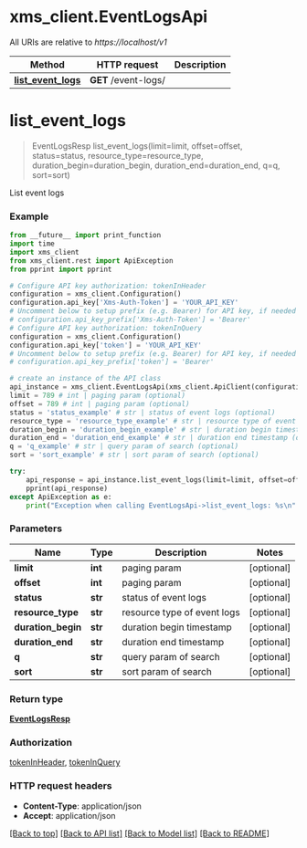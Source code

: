 # xms_client.EventLogsApi

All URIs are relative to *https://localhost/v1*

Method | HTTP request | Description
------------- | ------------- | -------------
[**list_event_logs**](EventLogsApi.md#list_event_logs) | **GET** /event-logs/ | 


# **list_event_logs**
> EventLogsResp list_event_logs(limit=limit, offset=offset, status=status, resource_type=resource_type, duration_begin=duration_begin, duration_end=duration_end, q=q, sort=sort)



List event logs

### Example
```python
from __future__ import print_function
import time
import xms_client
from xms_client.rest import ApiException
from pprint import pprint

# Configure API key authorization: tokenInHeader
configuration = xms_client.Configuration()
configuration.api_key['Xms-Auth-Token'] = 'YOUR_API_KEY'
# Uncomment below to setup prefix (e.g. Bearer) for API key, if needed
# configuration.api_key_prefix['Xms-Auth-Token'] = 'Bearer'
# Configure API key authorization: tokenInQuery
configuration = xms_client.Configuration()
configuration.api_key['token'] = 'YOUR_API_KEY'
# Uncomment below to setup prefix (e.g. Bearer) for API key, if needed
# configuration.api_key_prefix['token'] = 'Bearer'

# create an instance of the API class
api_instance = xms_client.EventLogsApi(xms_client.ApiClient(configuration))
limit = 789 # int | paging param (optional)
offset = 789 # int | paging param (optional)
status = 'status_example' # str | status of event logs (optional)
resource_type = 'resource_type_example' # str | resource type of event logs (optional)
duration_begin = 'duration_begin_example' # str | duration begin timestamp (optional)
duration_end = 'duration_end_example' # str | duration end timestamp (optional)
q = 'q_example' # str | query param of search (optional)
sort = 'sort_example' # str | sort param of search (optional)

try:
    api_response = api_instance.list_event_logs(limit=limit, offset=offset, status=status, resource_type=resource_type, duration_begin=duration_begin, duration_end=duration_end, q=q, sort=sort)
    pprint(api_response)
except ApiException as e:
    print("Exception when calling EventLogsApi->list_event_logs: %s\n" % e)
```

### Parameters

Name | Type | Description  | Notes
------------- | ------------- | ------------- | -------------
 **limit** | **int**| paging param | [optional] 
 **offset** | **int**| paging param | [optional] 
 **status** | **str**| status of event logs | [optional] 
 **resource_type** | **str**| resource type of event logs | [optional] 
 **duration_begin** | **str**| duration begin timestamp | [optional] 
 **duration_end** | **str**| duration end timestamp | [optional] 
 **q** | **str**| query param of search | [optional] 
 **sort** | **str**| sort param of search | [optional] 

### Return type

[**EventLogsResp**](EventLogsResp.md)

### Authorization

[tokenInHeader](../README.md#tokenInHeader), [tokenInQuery](../README.md#tokenInQuery)

### HTTP request headers

 - **Content-Type**: application/json
 - **Accept**: application/json

[[Back to top]](#) [[Back to API list]](../README.md#documentation-for-api-endpoints) [[Back to Model list]](../README.md#documentation-for-models) [[Back to README]](../README.md)

